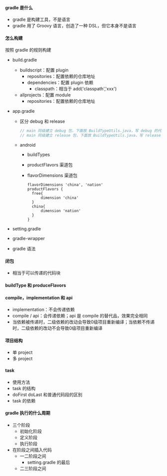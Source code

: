 #### gradle 是什么

- gradle 是构建工具，不是语言
- gradle 用了 Groovy 语言，创造了一种 DSL，但它本身不是语言

#### 怎么构建

按照 gradle 的规则构建

- build.gradle

  - buildscript：配置 plugin
    - repositories：配置依赖的仓库地址
    - dependencies：配置 plugin 依赖
      - classpath：相当于 add('classpath','xxx')
  - allprojects：配置 module
    - repositories：配置依赖的仓库地址

- app.gradle

  - 区分 debug 和 release

    ```java
    // main 同级建立 debug 包，下面放 BuildTypeUtils.java，写 debug 的代码
    // main 同级建立 release 包，下面放 BuildTypeUtils.java，写 release 的代码
    ```

  - android

    - buildTypes

    - productFlavors 渠道包

    - flavorDimensions 渠道包

      ```
      flavorDimensions 'china', 'nation'
      productFlavors {
      	free{
      		dimension 'china'
      	}
      	china{
      		dimension 'nation'
      	}
      }
      ```

- setting.gradle

- gradle-wrapper

- gradle 语法 

#### 闭包

- 相当于可以传递的代码块

#### buildType 和 produceFlavors

 

#### compile，implementation 和 api

- implementation：不会传递依赖
- compile / api：会传递依赖；api 是 compile 的替代品，效果完全相同
- 当依赖被传递时，二级依赖的改动会导致0级项目重新编译；当依赖不传递时，二级依赖的改动不会导致0级项目重新编译

#### 项目结构

- 单 project
- 多 project

#### task

- 使用方法
- task 的结构
- doFirst doLast 和普通代码段的区别
- task 的依赖

#### gradle 执行的什么周期

- 三个阶段
  - 初始化阶段
  - 定义阶段
  - 执行阶段
- 在阶段之间插入代码
  - 一二阶段之间
    - setting.gradle 的最后
  - 二三阶段之间




